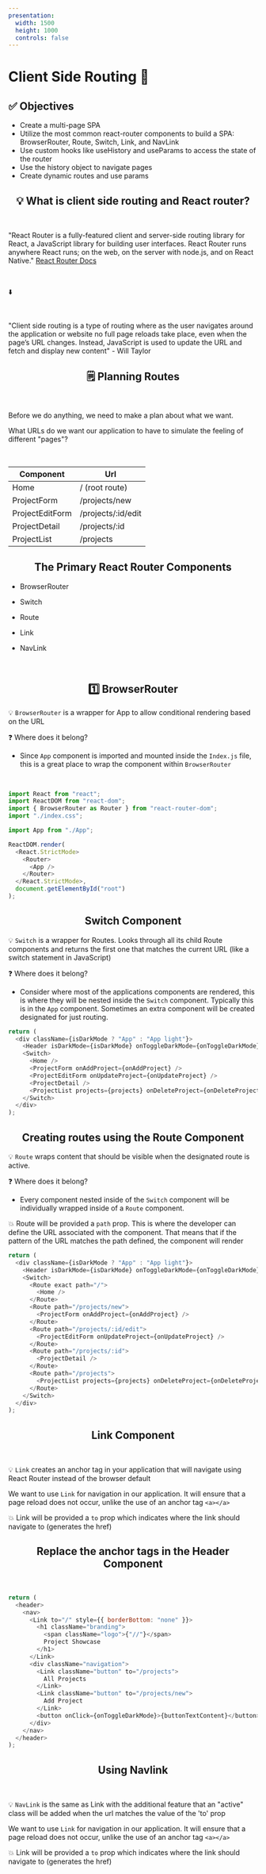 ```yaml
---
presentation:
  width: 1500
  height: 1000
  controls: false
---
```


<!-- slide -->

<h1> Client Side Routing 📲 </h1>

<!-- slide -->

<h2><strong> ✅ Objectives </strong></h2>

- Create a multi-page SPA
- Utilize the most common react-router components to build a SPA: BrowserRouter, Route, Switch, Link, and NavLink
- Use custom hooks like useHistory and useParams to access the state of the router
- Use the history object to navigate pages
- Create dynamic routes and use params

<!-- slide style="text-align: left;" -->

<h2 style="text-align: center;"><strong>💡 What is client side routing and React router?</strong></h2>

<br>

"React Router is a fully-featured client and server-side routing library for React, a JavaScript library for building user interfaces. React Router runs anywhere React runs; on the web, on the server with node.js, and on React Native."
[React Router Docs](https://reactrouter.com/docs/en/v6/getting-started/tutorial)

<br>

⬇️

<br>

"Client side routing is a type of routing where as the user navigates around the application or website no full page reloads take place, even when the page’s URL changes. Instead, JavaScript is used to update the URL and fetch and display new content" - Will Taylor

<!-- slide style="text-align: left;" -->

<h2 style="text-align: center;"><strong> 🗒️ Planning Routes </strong></h2>

<br>

Before we do anything, we need to make a plan about what we want.

What URLs do we want our application to have to simulate the feeling of different "pages"?

<br>

| Component       | Url                |
| --------------- | ------------------ |
| Home            | / (root route)     |
| ProjectForm     | /projects/new      |
| ProjectEditForm | /projects/:id/edit |
| ProjectDetail   | /projects/:id      |
| ProjectList     | /projects          |

<!-- slide style="text-align: left;" -->

<h2 style="text-align: center;"><strong> The Primary React Router Components </strong></h2>

- BrowserRouter

- Switch

- Route

- Link

- NavLink

<br>

<!-- slide style="text-align: left;" -->

<h2 style="text-align: center;"><strong> 1️⃣ BrowserRouter </strong></h2>

💡 `BrowserRouter` is a wrapper for App to allow conditional rendering based on the URL

❓ Where does it belong?

- Since `App` component is imported and mounted inside the `Index.js` file, this is a great place to wrap the component within `BrowserRouter`

<br>

```js
import React from "react";
import ReactDOM from "react-dom";
import { BrowserRouter as Router } from "react-router-dom";
import "./index.css";

import App from "./App";

ReactDOM.render(
  <React.StrictMode>
    <Router>
      <App />
    </Router>
  </React.StrictMode>,
  document.getElementById("root")
);
```

<!-- slide style="text-align: left;" -->

<h2 style="text-align: center;"><strong> Switch Component </strong></h2>

💡 `Switch` is a wrapper for Routes. Looks through all its child Route components and returns the first one that matches the current URL (like a switch statement in JavaScript)

❓ Where does it belong?

- Consider where most of the applications components are rendered, this is where they will be nested inside the `Switch` component. Typically this is in the `App` component. Sometimes an extra component will be created designated for just routing.

```js
return (
  <div className={isDarkMode ? "App" : "App light"}>
    <Header isDarkMode={isDarkMode} onToggleDarkMode={onToggleDarkMode} />
    <Switch>
      <Home />
      <ProjectForm onAddProject={onAddProject} />
      <ProjectEditForm onUpdateProject={onUpdateProject} />
      <ProjectDetail />
      <ProjectList projects={projects} onDeleteProject={onDeleteProject} />
    </Switch>
  </div>
);
```

<!-- slide style="text-align: left;" -->

<h2 style="text-align: center;"><strong> Creating routes using the Route Component </strong></h2>

💡 `Route` wraps content that should be visible when the designated route is active.

❓ Where does it belong?

- Every component nested inside of the `Switch` component will be individually wrapped inside of a `Route` component.

💥 Route will be provided a `path` prop. This is where the developer can define the URL associated with the component. That means that if the pattern of the URL matches the path defined, the component will render

<!-- slide style="text-align: left;" -->

```js
return (
  <div className={isDarkMode ? "App" : "App light"}>
    <Header isDarkMode={isDarkMode} onToggleDarkMode={onToggleDarkMode} />
    <Switch>
      <Route exact path="/">
        <Home />
      </Route>
      <Route path="/projects/new">
        <ProjectForm onAddProject={onAddProject} />
      </Route>
      <Route path="/projects/:id/edit">
        <ProjectEditForm onUpdateProject={onUpdateProject} />
      </Route>
      <Route path="/projects/:id">
        <ProjectDetail />
      </Route>
      <Route path="/projects">
        <ProjectList projects={projects} onDeleteProject={onDeleteProject} />
      </Route>
    </Switch>
  </div>
);
```

<!-- slide style="text-align: left;" -->

<h2 style="text-align: center;"><strong> Link Component </strong></h2>

<br>

💡 `Link` creates an anchor tag in your application that will navigate using React Router instead of the browser default

We want to use `Link` for navigation in our application. It will ensure that a page reload does not occur, unlike the use of an anchor tag `<a></a>`

💥 Link will be provided a `to` prop which indicates where the link should navigate to (generates the href)

<!-- slide style="text-align: left;" -->

<h2 style="text-align: center;"><strong> Replace the anchor tags in the Header Component </strong></h2>

<br>

```js
return (
  <header>
    <nav>
      <Link to="/" style={{ borderBottom: "none" }}>
        <h1 className="branding">
          <span className="logo">{"//"}</span>
          Project Showcase
        </h1>
      </Link>
      <div className="navigation">
        <Link className="button" to="/projects">
          All Projects
        </Link>
        <Link className="button" to="/projects/new">
          Add Project
        </Link>
        <button onClick={onToggleDarkMode}>{buttonTextContent}</button>
      </div>
    </nav>
  </header>
);
```

<!-- slide style="text-align: left;" -->

<h2 style="text-align: center;"><strong> Using Navlink </strong></h2>

<br>

💡 `NavLink` is the same as Link with the additional feature that an "active" class will be added when the url matches the value of the 'to' prop

We want to use `Link` for navigation in our application. It will ensure that a page reload does not occur, unlike the use of an anchor tag `<a></a>`

💥 Link will be provided a `to` prop which indicates where the link should navigate to (generates the href)

<!-- slide style="text-align: left;" -->
